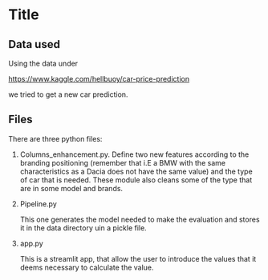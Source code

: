 # Title



## Data used

Using the data under 

https://www.kaggle.com/hellbuoy/car-price-prediction

we tried to get a new car prediction.

## Files

There are three python files:

1.  Columns_enhancement.py. Define two new features according to the branding positioning (remember that i.E a BMW with the same characteristics as a Dacia does not have the same value) and the type of car that is needed. These module also cleans some of the type that are in some model and brands.

2. Pipeline.py

   This one generates the model needed to make the evaluation and stores it in the data directory uin a pickle file.

3. app.py

   This is a streamlit app, that allow the user to introduce the values that it deems necessary to calculate the value.



